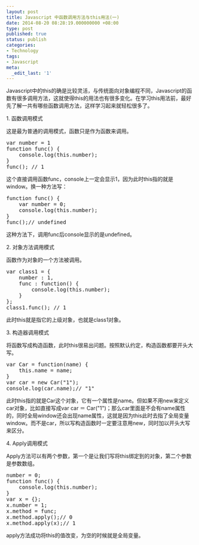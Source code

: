 ```yaml
---
layout: post
title: Javascript 中函数调用方法与this用法(一)
date: 2014-08-20 08:28:19.000000000 +08:00
type: post
published: true
status: publish
categories:
- Technology
tags:
- Javascript
meta:
  _edit_last: '1'
---
```

<p>Javascript中的this的确是比较灵活，与传统面向对象编程不同，Javascript的函数有很多调用方法，这就使得this的用法也有很多变化。在学习this用法前，最好先了解一共有哪些函数调用方法，这样学习起来就轻松很多了。</p>
<p>1. 函数调用模式</p>
<p>这是最为普通的调用模式，函数只是作为函数来调用。</p>
<pre>var number = 1
function func() {
    console.log(this.number);
}
func(); // 1</pre>
<p>这个直接调用函数func，console上一定会显示1，因为此时this指的就是window。换一种方法写：</p>
<pre>function func() {
    var number = 0;
    console.log(this.number);
}
func();// undefined</pre>
<!--more-->
<p>这种方法下，调用func后console显示的是undefined。</p>
<p>2. 对象方法调用模式</p>
<p>函数作为对象的一个方法被调用。</p>
<pre>var class1 = {
    number : 1,
    func : function() {
        console.log(this.number);
    }
};
class1.func(); // 1</pre>
<p>此时this就是指它的上级对象，也就是class1对象。</p>
<p>3. 构造器调用模式</p>
<p>将函数写成构造函数，此时this很易出问题。按照默认约定，构造函数都要开头大写。</p>
<pre>var Car = function(name) {
    this.name = name;
}
var car = new Car("1");
console.log(car.name);// "1"</pre>
<p>此时this指的就是Car这个对象，它有一个属性是name。但如果不用new来定义car对象，比如直接写成var car ＝ Car("1")；那么car里面是不会有name属性的，同时全局window还会出现name属性，这就是因为this此时去指了全局变量window。而不是car，所以写构造函数时一定要注意用new，同时加以开头大写来区分。</p>
<p>4. Apply调用模式</p>
<p>Apply方法可以有两个参数，第一个是让我们写将this绑定到的对象，第二个参数是参数数组。</p>
<pre>number = 0;
function func() {
    console.log(this.number);
}
var x = {};
x.number = 1;
x.method = func;
x.method.apply();// 0
x.method.apply(x);// 1</pre>
<p>apply方法成功将this的值改变，为空的时候就是全局变量。</p>
